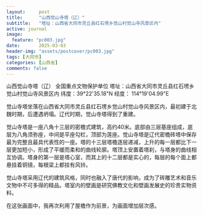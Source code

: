 ```yaml
---
layout:     post
title:      "山西觉山寺塔（辽）"
subtitle:   "塔址：山西省大同市灵丘县红石塄乡觉山村觉山寺风景区内"
active: journal
image:
  feature: "pc003.jpg"
date:       2025-03-03
header-img: "assets/postcover/pc003.jpg"
tags: [大同市]
categories: [山西省]
comments: false
---
```



山西觉山寺塔（辽）
全国重点文物保护单位
塔址：山西省大同市灵丘县红石塄乡觉山村觉山寺风景区内
纬度：39°22'35.18"N   经度： 114°19'04.99"E

觉山寺塔坐落在山西省大同市灵丘县红石塄乡觉山村觉山寺风景区内，最初建于北魏时期，后遭遇坍塌。辽代时期，觉山寺塔得到了重建。

觉山寺塔是一座八角十三层的密檐式建筑，高约40米。底部由三层基座组成，底层为八角须弥座，中间是平座勾栏，顶部为莲座。觉山寺塔是辽代密檐砖塔中保存最为完整且最具代表性的一座。塔的十三层塔檐逐层递减，上升的每一层都比下一层更加短小，形成了平缓而柔和的曲线轮廓。塔顶上安置着塔刹，与塔身的曲线相互协调。塔身的第一层是塔心室，而其上的十二层都是实心的，每层的每个面上都悬挂着铜镜，每根梁上都挂有风铃。

觉山寺塔采用辽代的建筑风格，同时也融入了唐代的影响，成为了砖雕艺术和音乐文物中不可多得的精品。塔室内的壁画是研究佛教文化和壁画发展史的珍贵实物资料。

在这张画面中，我再次利用了屋檐作为前景，为画面增加层次感。
